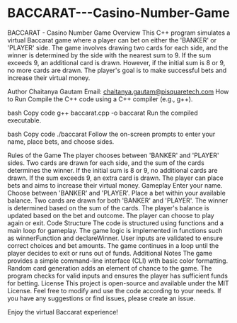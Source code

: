# BACCARAT---Casino-Number-Game
BACCARAT - Casino Number Game
Overview
This C++ program simulates a virtual Baccarat game where a player can bet on either the 'BANKER' or 'PLAYER' side. The game involves drawing two cards for each side, and the winner is determined by the side with the nearest sum to 9. If the sum exceeds 9, an additional card is drawn. However, if the initial sum is 8 or 9, no more cards are drawn. The player's goal is to make successful bets and increase their virtual money.

Author
Chaitanya Gautam
Email: chaitanya.gautam@pisquaretech.com
How to Run
Compile the C++ code using a C++ compiler (e.g., g++).

bash
Copy code
g++ baccarat.cpp -o baccarat
Run the compiled executable.

bash
Copy code
./baccarat
Follow the on-screen prompts to enter your name, place bets, and choose sides.

Rules of the Game
The player chooses between 'BANKER' and 'PLAYER' sides.
Two cards are drawn for each side, and the sum of the cards determines the winner.
If the initial sum is 8 or 9, no additional cards are drawn.
If the sum exceeds 9, an extra card is drawn.
The player can place bets and aims to increase their virtual money.
Gameplay
Enter your name.
Choose between 'BANKER' and 'PLAYER'.
Place a bet within your available balance.
Two cards are drawn for both 'BANKER' and 'PLAYER'.
The winner is determined based on the sum of the cards.
The player's balance is updated based on the bet and outcome.
The player can choose to play again or exit.
Code Structure
The code is structured using functions and a main loop for gameplay.
The game logic is implemented in functions such as winnerFunction and declareWinner.
User inputs are validated to ensure correct choices and bet amounts.
The game continues in a loop until the player decides to exit or runs out of funds.
Additional Notes
The game provides a simple command-line interface (CLI) with basic color formatting.
Random card generation adds an element of chance to the game.
The program checks for valid inputs and ensures the player has sufficient funds for betting.
License
This project is open-source and available under the MIT License. Feel free to modify and use the code according to your needs. If you have any suggestions or find issues, please create an issue.

Enjoy the virtual Baccarat experience!
